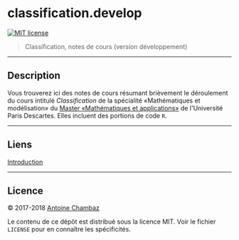 # classification.develop

[![MIT
license](http://img.shields.io/badge/license-MIT-brightgreen.svg)](http://opensource.org/licenses/MIT)

> Classification, notes de cours (version développement)

---

## Description

Vous trouverez  ici des notes de  cours résumant brièvement le  déroulement du
cours  intitulé  *Classification*  de la  spécialité  &laquo;Mathématiques  et
modélisation&raquo;
du
[Master &laquo;Mathématiques et applications&raquo;](http://www.mi.parisdescartes.fr/formations/master-mathematiques-et-applications/) de
l'Université Paris Descartes. Elles incluent des portions de code `R`.

---

## Liens

[Introduction](https://github.com/achambaz/classification.develop/blob/master/introduction/introduction.md)

---

## Licence

&copy; 2017-2018 <a href="http://www.mi.parisdescartes.fr/~chambaz">Antoine Chambaz</a>

Le contenu  de ce  dépôt est distribué  sous la licence  MIT. Voir  le fichier
`LICENSE` pour en connaître les spécificités.
